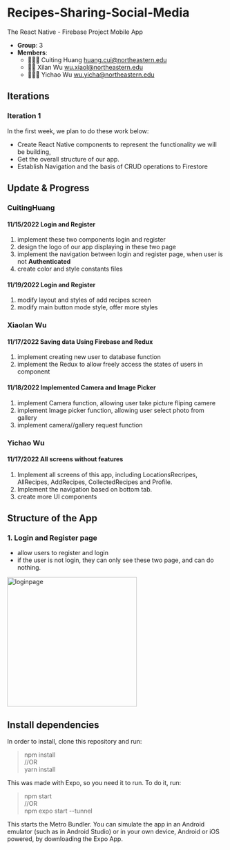 # Recipes-Sharing-Social-Media

The React Native - Firebase Project Mobile App

- **Group**: 3
- **Members**:
  - 🧙🏻‍♀️ Cuiting Huang <huang.cui@northeastern.edu>
  - 🧙‍♂️ Xilan Wu <wu.xiaol@northeastern.edu>
  - 🧙🏻‍♀️ Yichao Wu <wu.yicha@northeastern.edu>

## Iterations

### Iteration 1
In the first week, we plan to do these work below:
- Create React Native components to represent the functionality we will be building,
- Get the overall structure of our app. 
- Establish Navigation and the basis of CRUD operations to Firestore


## Update & Progress
### CuitingHuang
#### 11/15/2022 Login and Register
1. implement these two components login and register
2. design the logo of our app <Fooriend> displaying in these two page
3. implement the navigation between login and register page, when user is not **Authenticated**
4. create color and style constants files
#### 11/19/2022 Login and Register
1. modify layout and styles of add recipes screen
2. modify main button mode style, offer more styles

### Xiaolan Wu
#### 11/17/2022 Saving data Using Firebase and Redux
1. implement creating new user to database function
2. implement the Redux to allow freely access the states of users in component

#### 11/18/2022 Implemented Camera and Image Picker
1. implement Camera function, allowing user take picture fliping camere
2. implement Image picker function, allowing user select photo from gallery
3. implement camera//gallery request function

### Yichao Wu
#### 11/17/2022 All screens without features
1. Implement all screens of this app, including LocationsRecripes, AllRecipes, AddRecipes, CollectedRecipes and Profile.
2. Implement the navigation based on bottom tab.
3. create more UI components



## Structure of the App
### 1. Login and Register page
- allow users to register and login
- if the user is not login, they can only see these two page, and can do nothing.
<img src="https://github.com/yellow0125/recipes-sharing-social-media/blob/homepage/myapp/assets/img/login.png" height="300" alt="loginpage"/>

## Install dependencies
In order to install, clone this repository and run:

> npm install  
//OR  
>yarn install

This was made with Expo, so you need it to run. To do it, run:
> npm start  
 //OR  
> npm expo start --tunnel

This starts the Metro Bundler. You can simulate the app in an Android emulator (such as in Android Studio) or in your own device, Android or iOS powered, by downloading the Expo App.
